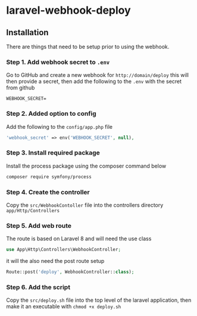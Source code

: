 # laravel-webhook-deploy

## Installation

There are things that need to be setup prior to using the webhook.

### Step 1. Add webhook secret to `.env` 

Go to GitHub and create a new webhook for `http://domain/deploy` this will then provide a secret, then add the following to the `.env` with the secret from github

```env
WEBHOOK_SECRET=
```

### Step 2. Added option to config

Add the following to the `config/app.php` file

```php
'webhook_secret' => env('WEBHOOK_SECRET', null),
```

### Step 3. Install required package

Install the process package using the composer command below

```bash
composer require symfony/process
```

### Step 4. Create the controller

Copy the `src/WebhookContoller` file into the controllers directory `app/Http/Controllers`

### Step 5. Add web route

The route is based on Laravel 8 and will need the use class

```php
use App\Http\Controllers\WebhookController;
```

it will the also need the post route setup

```php
Route::post('deploy', WebhookController::class);
```

### Step 6. Add the script

Copy the `src/deploy.sh` file into the top level of the laravel application, then make it an executable with `chmod +x deploy.sh`